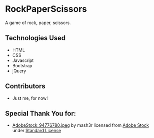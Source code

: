 # RockPaperScissors
A game of rock, paper, scissors.

## Technologies Used
- HTML
- CSS
- Javascript
- Bootstrap
- jQuery

## Contributors
- Just me, for now!

## Special Thank You for:
- [AdobeStock_94776780.jpeg](https://stock.adobe.com/images/rock-scissors-paper-hand-game-vector-illustration/94776780) by mash3r licensed from [Adobe Stock](https://stock.adobe.com/) under [Standard License](https://stock.adobe.com/license-terms)
